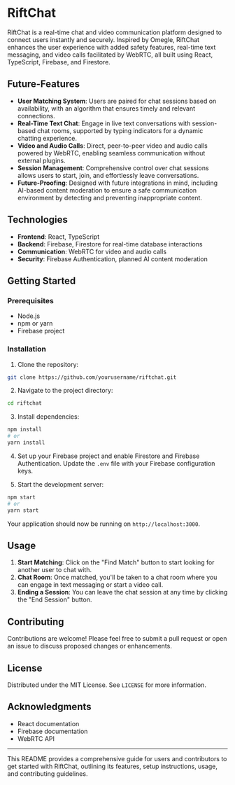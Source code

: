# RiftChat

RiftChat is a real-time chat and video communication platform designed to connect users instantly and securely. Inspired by Omegle, RiftChat enhances the user experience with added safety features, real-time text messaging, and video calls facilitated by WebRTC, all built using React, TypeScript, Firebase, and Firestore.

## Future-Features

- **User Matching System**: Users are paired for chat sessions based on availability, with an algorithm that ensures timely and relevant connections.
- **Real-Time Text Chat**: Engage in live text conversations with session-based chat rooms, supported by typing indicators for a dynamic chatting experience.
- **Video and Audio Calls**: Direct, peer-to-peer video and audio calls powered by WebRTC, enabling seamless communication without external plugins.
- **Session Management**: Comprehensive control over chat sessions allows users to start, join, and effortlessly leave conversations.
- **Future-Proofing**: Designed with future integrations in mind, including AI-based content moderation to ensure a safe communication environment by detecting and preventing inappropriate content.

## Technologies

- **Frontend**: React, TypeScript
- **Backend**: Firebase, Firestore for real-time database interactions
- **Communication**: WebRTC for video and audio calls
- **Security**: Firebase Authentication, planned AI content moderation

## Getting Started

### Prerequisites

- Node.js
- npm or yarn
- Firebase project

### Installation

1. Clone the repository:

```bash
git clone https://github.com/yourusername/riftchat.git
```

2. Navigate to the project directory:

```bash
cd riftchat
```

3. Install dependencies:

```bash
npm install
# or
yarn install
```

4. Set up your Firebase project and enable Firestore and Firebase Authentication. Update the `.env` file with your Firebase configuration keys.

5. Start the development server:

```bash
npm start
# or
yarn start
```

Your application should now be running on `http://localhost:3000`.

## Usage

1. **Start Matching**: Click on the "Find Match" button to start looking for another user to chat with.
2. **Chat Room**: Once matched, you'll be taken to a chat room where you can engage in text messaging or start a video call.
3. **Ending a Session**: You can leave the chat session at any time by clicking the "End Session" button.

## Contributing

Contributions are welcome! Please feel free to submit a pull request or open an issue to discuss proposed changes or enhancements.

## License

Distributed under the MIT License. See `LICENSE` for more information.

## Acknowledgments

- React documentation
- Firebase documentation
- WebRTC API

---

This README provides a comprehensive guide for users and contributors to get started with RiftChat, outlining its features, setup instructions, usage, and contributing guidelines.
